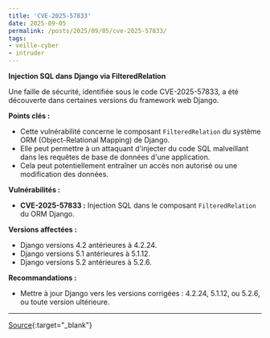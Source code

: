 ```yaml
---
title: 'CVE-2025-57833'
date: 2025-09-05
permalink: /posts/2025/09/05/cve-2025-57833/
tags:
- veille-cyber
- intruder
---
```

**Injection SQL dans Django via FilteredRelation**

Une faille de sécurité, identifiée sous le code CVE-2025-57833, a été découverte dans certaines versions du framework web Django.

**Points clés :**

*   Cette vulnérabilité concerne le composant `FilteredRelation` du système ORM (Object-Relational Mapping) de Django.
*   Elle peut permettre à un attaquant d'injecter du code SQL malveillant dans les requêtes de base de données d'une application.
*   Cela peut potentiellement entraîner un accès non autorisé ou une modification des données.

**Vulnérabilités :**

*   **CVE-2025-57833 :** Injection SQL dans le composant `FilteredRelation` du ORM Django.

**Versions affectées :**

*   Django versions 4.2 antérieures à 4.2.24.
*   Django versions 5.1 antérieures à 5.1.12.
*   Django versions 5.2 antérieures à 5.2.6.

**Recommandations :**

*   Mettre à jour Django vers les versions corrigées : 4.2.24, 5.1.12, ou 5.2.6, ou toute version ultérieure.

---
[Source](https://cvemon.intruder.io/cves/CVE-2025-57833){:target="_blank"}
